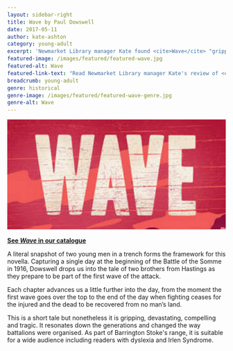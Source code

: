 ```yaml
---
layout: sidebar-right
title: Wave by Paul Dowswell
date: 2017-05-11
author: kate-ashton
category: young-adult
excerpt: 'Newmarket Library manager Kate found <cite>Wave</cite> "gripping, devastating, compelling and tragic."'
featured-image: /images/featured/featured-wave.jpg
featured-alt: Wave
featured-link-text: "Read Newmarket Library manager Kate's review of <cite>Wave</cite>, by Paul Dowswell."
breadcrumb: young-adult
genre: historical
genre-image: /images/featured/featured-wave-genre.jpg
genre-alt: Wave
---
```


![Wave](/images/featured/featured-wave.jpg)

**[See <cite>Wave</cite> in our catalogue](https://suffolk.spydus.co.uk/cgi-bin/spydus.exe/ENQ/OPAC/BIBENQ?BRN=1977529)**

A literal snapshot of two young men in a trench forms the framework for this novella. Capturing a single day at the beginning of the Battle of the Somme in 1916, Dowswell drops us into the tale of two brothers from Hastings as they prepare to be part of the first wave of the attack.

Each chapter advances us a little further into the day, from the moment the first wave goes over the top to the end of the day when fighting ceases for the injured and the dead to be recovered from no man’s land.

This is a short tale but nonetheless it is gripping, devastating, compelling and tragic. It resonates down the generations and changed the way battalions were organised. As part of Barrington Stoke's range, it is suitable for a wide audience including readers with dyslexia and Irlen Syndrome.
